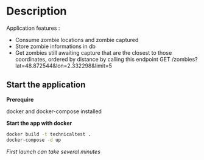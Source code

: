# Description

Application features :

- Consume zombie locations and zombie captured
- Store zombie informations in db
- Get zombies still awaiting capture that are the closest to those coordinates, ordered by distance 
  by calling this endpoint GET /zombies?lat=48.872544&lon=2.332298&limit=5 

## Start the application

**Prerequire**

docker and docker-compose installed

**Start the app with docker**


```sh
docker build -t technicaltest .
docker-compose -d up
```

*First launch can take several minutes*